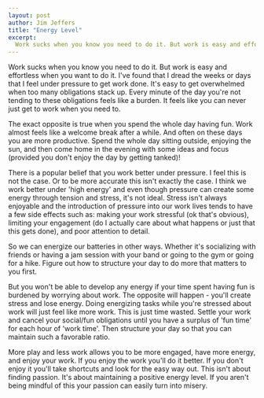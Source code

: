 ```yaml
---
layout: post
author: Jim Jeffers
title: "Energy Level"
excerpt:
  Work sucks when you know you need to do it. But work is easy and effortless when you want to do it.
---
```


Work sucks when you know you need to do it. But work is easy and effortless when you want to do it. I've found that I dread the weeks or days that I feel under pressure to get work done. It's easy to get overwhelmed when too many obligations stack up. Every minute of the day you're not tending to these obligations feels like a burden. It feels like you can never just get to work when you need to.

The exact opposite is true when you spend the whole day having fun. Work almost feels like a welcome break after a while. And often on these days you are more productive. Spend the whole day sitting outside, enjoying the sun, and then come home in the evening with some ideas and focus (provided you don't enjoy the day by getting tanked)!

There is a popular belief that you work better under pressure. I feel this is not the case. Or to be more accurate this isn't exactly the case. I think we work better under 'high energy' and even though pressure can create some energy through tension and stress, it's not ideal. Stress isn't always enjoyable and the introduction of pressure into our work lives tends to have a few side effects such as: making your work stressful (ok that's obvious), limiting your engagement (do I actually care about what happens or just that this gets done), and poor attention to detail.

So we can energize our batteries in other ways. Whether it's socializing with friends or having a jam session with your band or going to the gym or going for a hike. Figure out how to structure your day to do more that matters to you first. 

But you won't be able to develop any energy if your time spent having fun is burdened by worrying about work. The opposite will happen - you'll create stress and lose energy. Doing energizing tasks while you're stressed about work will just feel like more work. This is just time wasted. Settle your work and cancel your social/fun obligations until you have a surplus of 'fun time' for each hour of 'work time'. Then structure your day so that you can maintain such a favorable ratio.

More play and less work allows you to be more engaged, have more energy, and enjoy your work. If you enjoy the work you'll do it better. If you don't enjoy it you'll take shortcuts and look for the easy way out. This isn't about finding passion. It's about maintaining a positive energy level. If you aren't being mindful of this your passion can easily turn into misery.